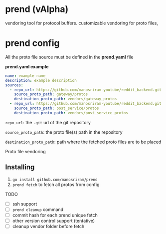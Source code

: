 # prend (vAlpha)
vendoring tool for protocol buffers. customizable vendoring for proto files, 

# prend config
All the proto file source must be defined in the **prend.yaml** file

**prend.yaml example**
```yaml
name: example name
description: example description
sources:
  - repo_url: https://github.com/manosriram-youtube/reddit_backend.git
    source_proto_path: gateway/protos
    destination_proto_path: vendors/gateway_protos
  - repo_url: https://github.com/manosriram-youtube/reddit_backend.git
    source_proto_path: post_service/protos
    destination_proto_path: vendors/post_service_protos
```
`repo_url`: the `.git` url of the git repository

`source_proto_path`: the proto file(s) path in the repository

`destination_proto_path`: path where the fetched proto files are to be placed

Proto file vendoring

## Installing
1. `go install github.com/manosriram/prend`
2. `prend fetch` to fetch all protos from config


TODO
- [ ] ssh support
- [ ] `prend cleanup` command
- [ ] commit hash for each prend unique fetch
- [ ] other version control support (tentative)
- [ ] cleanup vendor folder before fetch
